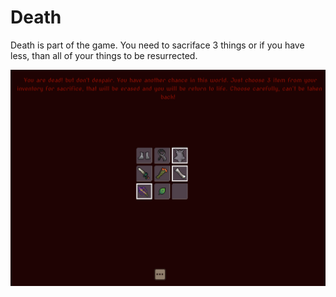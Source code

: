 # Death

Death is part of the game. You need to sacriface 3 things or if you have less, than all of your things to be resurrected.

![Death](../assets/death.png)